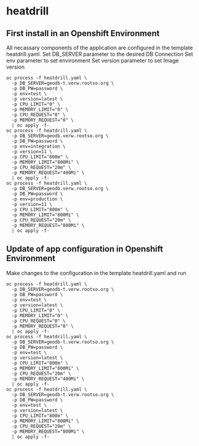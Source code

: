# heatdrill

## First install in an Openshift Environment

All necassary components of the application are configured in the template heatdrill.yaml.
Set DB_SERVER parameter to the desired DB Connection
Set env parameter to set environment
Set version parameter to set Image version
```
oc process -f heatdrill.yaml \
  -p DB_SERVER=geodb-t.verw.rootso.org \
  -p DB_PW=password \
  -p env=test \
  -p version=latest \
  -p CPU_LIMIT="0" \
  -p MEMORY_LIMIT="0" \
  -p CPU_REQUEST="0" \
  -p MEMORY_REQUEST="0" \
  | oc apply -f-
oc process -f heatdrill.yaml \
  -p DB_SERVER=geodb.verw.rootso.org \
  -p DB_PW=password \
  -p env=integration \
  -p version=11 \
  -p CPU_LIMIT="800m" \
  -p MEMORY_LIMIT="800Mi" \
  -p CPU_REQUEST="20m" \
  -p MEMORY_REQUEST="400Mi" \
  | oc apply -f-
oc process -f heatdrill.yaml \
  -p DB_SERVER=geodb.verw.rootso.org \
  -p DB_PW=password \
  -p env=production \
  -p version=11 \
  -p CPU_LIMIT="800m" \
  -p MEMORY_LIMIT="800Mi" \
  -p CPU_REQUEST="20m" \
  -p MEMORY_REQUEST="800Mi" \
  | oc apply -f-
```

## Update of app configuration in Openshift Environment

Make changes to the configuration in the template heatdrill.yaml and run
```
oc process -f heatdrill.yaml \
  -p DB_SERVER=geodb-t.verw.rootso.org \
  -p DB_PW=password \
  -p env=test \
  -p version=latest \
  -p CPU_LIMIT="0" \
  -p MEMORY_LIMIT="0" \
  -p CPU_REQUEST="0" \
  -p MEMORY_REQUEST="0" \
  | oc apply -f-
oc process -f heatdrill.yaml \
  -p DB_SERVER=geodb-t.verw.rootso.org \
  -p DB_PW=password \
  -p env=test \
  -p version=latest \
  -p CPU_LIMIT="800m" \
  -p MEMORY_LIMIT="800Mi" \
  -p CPU_REQUEST="20m" \
  -p MEMORY_REQUEST="400Mi" \
  | oc apply -f-
oc process -f heatdrill.yaml \
  -p DB_SERVER=geodb-t.verw.rootso.org \
  -p DB_PW=password \
  -p env=test \
  -p version=latest \
  -p CPU_LIMIT="800m" \
  -p MEMORY_LIMIT="800Mi" \
  -p CPU_REQUEST="20m" \
  -p MEMORY_REQUEST="800Mi" \
  | oc apply -f-
```
